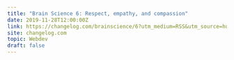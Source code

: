 ```yaml
---
title: "Brain Science 6: Respect, empathy, and compassion"
date: 2019-11-28T12:00:00Z
link: https://changelog.com/brainscience/6?utm_medium=RSS&utm_source=hune
site: changelog.com
topic: Webdev
draft: false
---
```

